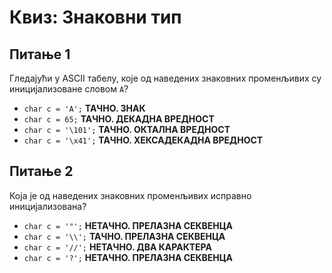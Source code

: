 # Квиз: Знаковни тип

## Питање 1

Гледајући у ASCII табелу, које од наведених знаковних променљивих су
иницијализоване словом `A`?

- `char c = 'A';`       **ТАЧНО. ЗНАК**
- `char c = 65;`        **ТАЧНО. ДЕКАДНА ВРЕДНОСТ**
- `char c = '\101';`    **ТАЧНО. ОКТАЛНА ВРЕДНОСТ**
- `char c = '\x41';`    **ТАЧНО. ХЕКСАДЕКАДНА ВРЕДНОСТ**

## Питање 2

Којa je од наведених знаковних променљивих исправно иницијализованa?

- `char c = '"';`       **НЕТАЧНО. ПРЕЛАЗНА СЕКВЕНЦА**
- `char c = '\\';`      **ТАЧНО. ПРЕЛАЗНА СЕКВЕНЦА**
- `char c = '//';`      **НЕТАЧНО. ДВА КАРАКТЕРА**
- `char c = '?';`       **НЕТАЧНО. ПРЕЛАЗНА СЕКВЕНЦА**
